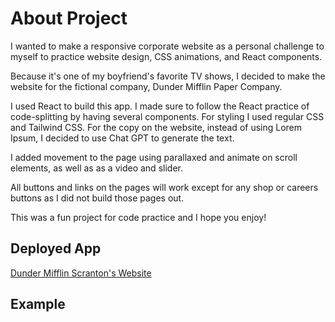 # About Project

I wanted to make a responsive corporate website as a personal challenge to myself to practice website design, CSS animations, and React components.

Because it's one of my boyfriend's favorite TV shows, I decided to make the website for the fictional company, Dunder Mifflin Paper Company.

I used React to build this app. I made sure to follow the React practice of code-splitting by having several components. For styling I used regular CSS and Tailwind CSS. For the copy on the website, instead of using Lorem Ipsum, I decided to use Chat GPT to generate the text.

I added movement to the page using parallaxed and animate on scroll elements, as well as as a video and slider.

All buttons and links on the pages will work except for any shop or careers buttons as I did not build those pages out.

This was a fun project for code practice and I hope you enjoy!

## Deployed App

[Dunder Mifflin Scranton's Website](https://papaya-cupcake-94f45c.netlify.app)

## Example
